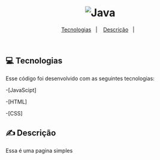 <h1 align="center">
    <img alt="Java" title="Java" src=".github/java.png" />
</h1>

<p align="center">
  <a href="#tecnologias">Tecnologias</a>&nbsp;&nbsp;&nbsp;|&nbsp;&nbsp;&nbsp;
   <a href="#descrição">Descrição</a>&nbsp;&nbsp;&nbsp;|&nbsp;&nbsp;&nbsp;
</p> 
<br>

## 💻 Tecnologias

Esse código foi desenvolvido com as seguintes tecnologias:

-[JavaScipt] 

-[HTML] 

-[CSS]

## ✍ Descrição

Essa é uma pagina simples 

